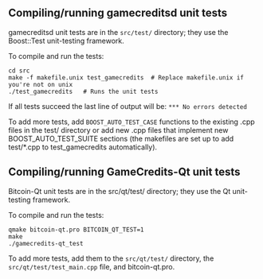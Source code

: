 Compiling/running gamecreditsd unit tests
------------------------------------

gamecreditsd unit tests are in the `src/test/` directory; they
use the Boost::Test unit-testing framework.

To compile and run the tests:

	cd src
	make -f makefile.unix test_gamecredits  # Replace makefile.unix if you're not on unix
	./test_gamecredits   # Runs the unit tests

If all tests succeed the last line of output will be:
`*** No errors detected`

To add more tests, add `BOOST_AUTO_TEST_CASE` functions to the existing
.cpp files in the test/ directory or add new .cpp files that
implement new BOOST_AUTO_TEST_SUITE sections (the makefiles are
set up to add test/*.cpp to test_gamecredits automatically).


Compiling/running GameCredits-Qt unit tests
---------------------------------------

Bitcoin-Qt unit tests are in the src/qt/test/ directory; they
use the Qt unit-testing framework.

To compile and run the tests:

	qmake bitcoin-qt.pro BITCOIN_QT_TEST=1
	make
	./gamecredits-qt_test

To add more tests, add them to the `src/qt/test/` directory,
the `src/qt/test/test_main.cpp` file, and bitcoin-qt.pro.
